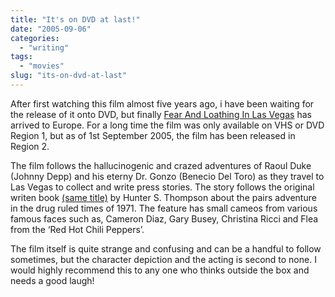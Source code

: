 ```yaml
---
title: "It's on DVD at last!"
date: "2005-09-06"
categories:
  - "writing"
tags:
  - "movies"
slug: "its-on-dvd-at-last"
---
```


<!-- ![Fear and Loathing](/images/0783229526.01._SCMZZZZZZZ_.jpg-thumb_105_140.jpg) -->

After first watching this film almost five years ago, i have been waiting for the release of it onto DVD, but finally [Fear And Loathing In Las Vegas](https://www.play.com/play247.asp?page=title&r=R2&title=702241&p=57&g=72&pa=sr) has arrived to Europe. For a long time the film was only available on VHS or DVD Region 1, but as of 1st September 2005, the film has been released in Region 2.

The film follows the hallucinogenic and crazed adventures of Raoul Duke (Johnny Depp) and his eterny Dr. Gonzo (Benecio Del Toro) as they travel to Las Vegas to collect and write press stories. The story follows the original writen book [(same title)](https://www.play.com/play247.asp?pa=pri&page=title&r=BOOK&title=276012) by Hunter S. Thompson about the pairs adventure in the drug ruled times of 1971. The feature has small cameos from various famous faces such as, Cameron Diaz, Gary Busey, Christina Ricci and Flea from the ‘Red Hot Chili Peppers’.

The film itself is quite strange and confusing and can be a handful to follow sometimes, but the character depiction and the acting is second to none. I would highly recommend this to any one who thinks outside the box and needs a good laugh!
